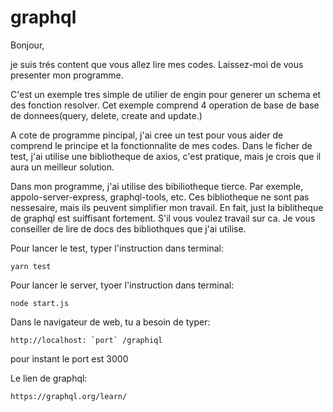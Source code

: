 # graphql

Bonjour,

je suis trés content que vous allez lire mes codes.
Laissez-moi de vous presenter mon programme.

C'est un exemple tres simple de utilier de engin pour generer un schema et des fonction resolver. 
Cet exemple comprend 4 operation de base de base de donnees(query, delete, create and update.)

A cote de programme pincipal, j'ai cree un test pour vous aider de comprend le principe et la fonctionnalite de mes codes. 
Dans le ficher de test, j'ai utilise une bibliotheque de axios, c'est pratique, mais je crois que il aura un meilleur solution.

Dans mon programme, j'ai utilise des bibiliotheque tierce. 
Par exemple, appolo-server-express, graphql-tools, etc. 
Ces bibliotheque ne sont pas nessesaire, mais ils peuvent simplifier mon travail. 
En fait, just la biblitheque de graphql est suiffisant fortement. 
S'il vous voulez travail sur ca. 
Je vous conseiller de lire de docs des bibliothques que j'ai utilise.

Pour lancer le test, typer l'instruction dans terminal:

    yarn test 

Pour lancer le server, tyoer l'instruction dans terminal:

    node start.js   
Dans le navigateur de web, tu a besoin de typer:

    http://localhost: `port` /graphiql
    
pour instant le port est 3000


Le lien de graphql:
    
    https://graphql.org/learn/